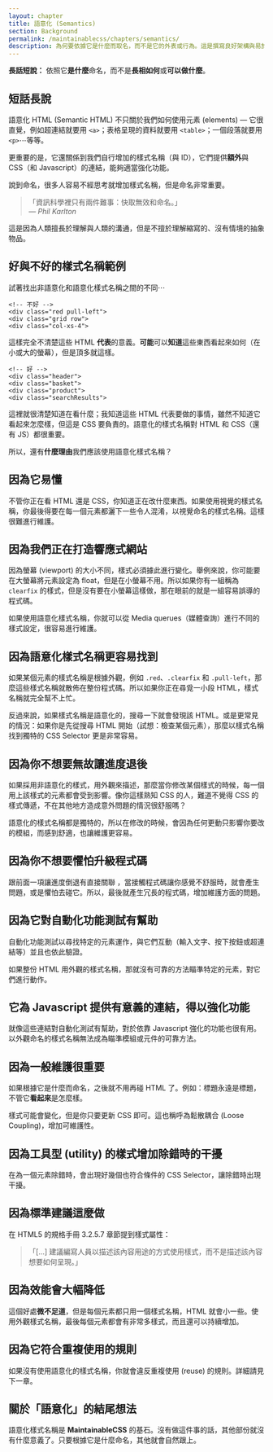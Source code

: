```yaml
---
layout: chapter
title: 語意化 (Semantics)
section: Background
permalink: /maintainablecss/chapters/semantics/
description: 為何要依據它是什麼而取名，而不是它的外表或行為。這是撰寫良好架構與易於維護 CSS 程式碼的基礎。
---
```


**長話短說：** 依照它**是什麼**命名，而不是**長相如何**或**可以做什麼**。 

## 短話長說

語意化 HTML (Semantic HTML) 不只關於我們如何使用元素 (elements) — 它很直覺，例如超連結就要用 `<a>`；表格呈現的資料就要用 `<table>`；一個段落就要用 `<p>`⋯等等。

更重要的是，它還關係到我們自行增加的樣式名稱（與 ID），它們提供**額外**與 CSS（和 Javascript）的連結，能夠適當強化功能。

說到命名，很多人容易不經思考就增加樣式名稱，但是命名非常重要。

> 「資訊科學裡只有兩件難事：快取無效和命名。」
<br>&mdash; <cite>Phil Karlton</cite>

這是因為人類擅長於理解與人類的溝通，但是不擅於理解縮寫的、沒有情境的抽象物品。

## 好與不好的樣式名稱範例

試著找出非語意化和語意化樣式名稱之間的不同⋯

	<!-- 不好 -->
	<div class="red pull-left">
	<div class="grid row">
	<div class="col-xs-4">

這樣完全不清楚這些 HTML **代表**的意義。**可能**可以**知道**這些東西看起來如何（在小或大的螢幕），但是頂多就這樣。

	<!-- 好 -->
	<div class="header">
	<div class="basket">
	<div class="product">
	<div class="searchResults">

這裡就很清楚知道在看什麼；我知道這些 HTML 代表要做的事情，雖然不知道它看起來怎麼樣，但這是 CSS 要負責的。語意化的樣式名稱對 HTML 和 CSS（還有 JS）都很重要。

所以，還有**什麼理由**我們應該使用語意化樣式名稱？

## 因為它易懂

不管你正在看 HTML 還是 CSS，你知道正在改什麼東西。如果使用視覺的樣式名稱，你最後得要在每一個元素都灑下一些令人混淆，以視覺命名的樣式名稱。這樣很難進行維護。

## 因為我們正在打造響應式網站

因為螢幕 (viewport) 的大小不同，樣式必須據此進行變化。舉例來說，你可能要在大螢幕將元素設定為 float，但是在小螢幕不用。所以如果你有一組稱為 `clearfix` 的樣式，但是沒有要在小螢幕這樣做，那在眼前的就是一組容易誤導的程式碼。

如果使用語意化樣式名稱，你就可以從 Media querues（媒體查詢）進行不同的樣式設定，很容易進行維護。

## 因為語意化樣式名稱更容易找到

如果某個元素的樣式名稱是根據外觀，例如 `.red`、`.clearfix` 和 `.pull-left`，那麼這些樣式名稱就散佈在整份程式碼。所以如果你正在尋覓一小段 HTML，樣式名稱就完全幫不上忙。

反過來說，如果樣式名稱是語意化的，搜尋一下就會發現該 HTML。或是更常見的情況：如果你是先從搜尋 HTML 開始（試想：檢查某個元素），那麼以樣式名稱找到獨特的 CSS Selector 更是非常容易。

## 因為你不想要無故讓進度退後

如果採用非語意化的樣式，用外觀來描述，那麼當你修改某個樣式的時候，每一個用上該樣式的元素都會受到影響。像你這樣熟知 CSS 的人，難道不覺得 CSS 的樣式傳遞，不在其他地方造成意外問題的情況很舒服嗎？

語意化的樣式名稱都是獨特的，所以在修改的時候，會因為任何更動只影響你要改的模組，而感到舒適，也讓維護更容易。

## 因為你不想要懼怕升級程式碼

跟前面一項讓進度倒退有直接關聯 ，當接觸程式碼讓你感覺不舒服時，就會產生問題，或是懼怕去碰它。所以，最後就產生冗長的程式碼，增加維護方面的問題。

## 因為它對自動化功能測試有幫助

自動化功能測試以尋找特定的元素運作，與它們互動（輸入文字、按下按鈕或超連結等）並且也依此驗證。

如果整份 HTML 用外觀的樣式名稱，那就沒有可靠的方法瞄準特定的元素，對它們進行動作。

## 它為 Javascript 提供有意義的連結，得以強化功能

就像這些連結對自動化測試有幫助，對於依靠 Javascript 強化的功能也很有用。以外觀命名的樣式名稱無法成為瞄準模組或元件的可靠方法。

## 因為一般維護很重要

如果根據它是什麼而命名，之後就不用再碰 HTML 了。例如：標題永遠是標題，不管它**看起來**是怎麼樣。

樣式可能會變化，但是你只要更新 CSS 即可。這也稱呼為鬆散耦合 (Loose Coupling)，增加可維護性。

## 因為工具型 (utility) 的樣式增加除錯時的干擾

在為一個元素除錯時，會出現好幾個也符合條件的 CSS Selector，讓除錯時出現干擾。

## 因為標準建議這麼做

在 HTML5 的規格手冊 3.2.5.7 章節提到樣式屬性：

> 「[...] 建議編寫人員以描述該內容用途的方式使用樣式，而不是描述該內容想要如何呈現。」

## 因為效能會大幅降低

這個好處**微不足道**，但是每個元素都只用一個樣式名稱，HTML 就會小一些。使用外觀樣式名稱，最後每個元素都會有非常多樣式，而且還可以持續增加。

## 因為它符合重複使用的規則

如果沒有使用語意化的樣式名稱，你就會違反重複使用 (reuse) 的規則。詳細請見下一章。

<!--## Why? Because visual class names might declare the same property!

It's likely that several different utility classes could refer to the same property meaning order matters and performance degrades.

Think of an example of this.
-->
## 關於「語意化」的結尾想法

語意化樣式名稱是 **MaintainableCSS** 的基石。沒有做這件事的話，其他部份就沒有什麼意義了。只要根據它是什麼命名，其他就會自然跟上。
